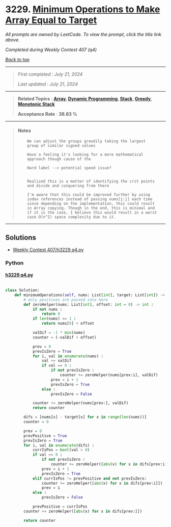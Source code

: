 # 3229. [Minimum Operations to Make Array Equal to Target](<https://leetcode.com/problems/minimum-operations-to-make-array-equal-to-target>)

*All prompts are owned by LeetCode. To view the prompt, click the title link above.*

*Completed during Weekly Contest 407 (q4)*

*[Back to top](<../README.md>)*

------

> *First completed : July 21, 2024*
>
> *Last updated : July 21, 2024*

------

> **Related Topics** : **[Array](<by_topic/Array.md>), [Dynamic Programming](<by_topic/Dynamic Programming.md>), [Stack](<by_topic/Stack.md>), [Greedy](<by_topic/Greedy.md>), [Monotonic Stack](<by_topic/Monotonic Stack.md>)**
>
> **Acceptance Rate** : **38.83 %**

------

> ####  Notes
> ```
>     We can adjust the groups greedily taking the largest 
>     group of similar signed values
>     
>     Have a feeling it's looking for a more mathematical
>     approach though cause of the 
>     
>     Hard label --> potential speed issue?
> 
> 
>     Realized this is a matter of identifying the crit points
>     and divide and conquering from there
> ```
> 
> 
> ```
>     I'm aware that this could be improved further by using 
>     index references instead of passing nums[i:j] each time 
>     since depending on the implementation, this could result 
>     in Array copying. Though in the end, this is minimal and 
>     if it is the case, I believe this would result in a worst 
>     case O(n^2) space complexity due to it.
> ```

------

## Solutions

- [Weekly Contest 407/h3229 q4.py](<../my-submissions/Weekly Contest 407/h3229 q4.py>)
### Python
#### [h3229 q4.py](<../my-submissions/Weekly Contest 407/h3229 q4.py>)
```Python

class Solution:
    def minimumOperations(self, nums: List[int], target: List[int]) -> int:
        # only positives are passed into here
        def zeroHelper(nums: List[int], offset: int = 0) -> int :
            if not nums :
                return 0
            if len(nums) == 1 :
                return nums[0] + offset

            valDif = -1 * min(nums)
            counter = (-valDif + offset)

            prev = 0
            prevIsZero = True
            for i, val in enumerate(nums) :
                val += valDif
                if val == 0 :
                    if not prevIsZero :
                        counter += zeroHelper(nums[prev:i], valDif)
                    prev = i + 1
                    prevIsZero = True
                else :
                    prevIsZero = False

            counter += zeroHelper(nums[prev:], valDif)
            return counter

        difs = [nums[x] - target[x] for x in range(len(nums))]
        counter = 0

        prev = 0
        prevPositive = True
        prevIsZero = True
        for i, val in enumerate(difs) :
            currIsPos = bool(val > 0)
            if val == 0 :
                if not prevIsZero :
                    counter += zeroHelper([abs(x) for x in difs[prev:i]])
                prev = i + 1
                prevIsZero = True
            elif currIsPos != prevPositive and not prevIsZero:
                counter += zeroHelper([abs(x) for x in difs[prev:i]])
                prev = i
            else :
                prevIsZero = False

            prevPositive = currIsPos
        counter += zeroHelper([abs(x) for x in difs[prev:]])

        return counter
```

